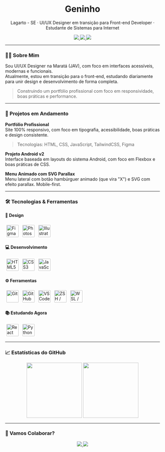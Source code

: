 <h1 align="center">Geninho</h1>

<p align="center">
  Lagarto - SE · UI/UX Designer em transição para Front-end Developer · Estudante de Sistemas para Internet
</p>

<div align="center">
  <a href="https://www.linkedin.com/in/gen1nh/" target="_blank">
    <img src="https://img.shields.io/badge/LinkedIn-0A66C2?style=for-the-badge&logo=linkedin&logoColor=white" />
  </a>
  <a href="https://gen1nh.me" target="_blank">
    <img src="https://img.shields.io/badge/Portfólio-gen1nh.me-FF6F61?style=for-the-badge&logo=vercel&logoColor=white" />
  </a>
  <a href="mailto:geninho@email.com" target="_blank">
    <img src="https://img.shields.io/badge/E-mail-geninho@email.com-EA4335?style=for-the-badge&logo=gmail&logoColor=white" />
  </a>
</div>

---

### 👨‍💻 Sobre Mim

Sou UI/UX Designer na Maratá (JAV), com foco em interfaces acessíveis, modernas e funcionais.  
Atualmente, estou em transição para o front-end, estudando diariamente para unir design e desenvolvimento de forma completa.

> Construindo um portfólio profissional com foco em responsividade, boas práticas e performance.

---

### 🚀 Projetos em Andamento

**Portfólio Profissional**  
Site 100% responsivo, com foco em tipografia, acessibilidade, boas práticas e design consistente.  
> Tecnologias: HTML, CSS, JavaScript, TailwindCSS, Figma

**Projeto Android v2**  
Interface baseada em layouts do sistema Android, com foco em Flexbox e boas práticas de CSS.

**Menu Animado com SVG Parallax**  
Menu lateral com botão hambúrguer animado (que vira "X") e SVG com efeito parallax. Mobile-first.

---

### 🛠️ Tecnologias & Ferramentas

#### 🎨 Design
<p align="left">
  <img src="https://cdn.jsdelivr.net/gh/devicons/devicon/icons/figma/figma-original.svg" width="40" title="Figma" style="background:white; padding:4px; border-radius:6px;" />
  <img src="https://cdn.jsdelivr.net/gh/devicons/devicon/icons/photoshop/photoshop-plain.svg" width="40" title="Photoshop" style="background:white; padding:4px; border-radius:6px;" />
  <img src="https://cdn.jsdelivr.net/gh/devicons/devicon/icons/illustrator/illustrator-plain.svg" width="40" title="Illustrator" style="background:white; padding:4px; border-radius:6px;" />
</p>

#### 💻 Desenvolvimento
<p align="left">
  <img src="https://cdn.jsdelivr.net/gh/devicons/devicon/icons/html5/html5-original.svg" width="40" title="HTML5" style="background:white; padding:4px; border-radius:6px;" />
  <img src="https://cdn.jsdelivr.net/gh/devicons/devicon/icons/css3/css3-original.svg" width="40" title="CSS3" style="background:white; padding:4px; border-radius:6px;" />
  <img src="https://cdn.jsdelivr.net/gh/devicons/devicon/icons/javascript/javascript-original.svg" width="40" title="JavaScript" style="background:white; padding:4px; border-radius:6px;" />
</p>

#### ⚙️ Ferramentas
<p align="left">
  <img src="https://cdn.jsdelivr.net/gh/devicons/devicon/icons/git/git-original.svg" width="40" title="Git" style="background:white; padding:4px; border-radius:6px;" />
  <img src="https://cdn.jsdelivr.net/gh/devicons/devicon/icons/github/github-original.svg" width="40" title="GitHub" style="background:white; padding:4px; border-radius:6px;" />
  <img src="https://cdn.jsdelivr.net/gh/devicons/devicon/icons/vscode/vscode-original.svg" width="40" title="VS Code" style="background:white; padding:4px; border-radius:6px;" />
  <img src="https://cdn.jsdelivr.net/gh/devicons/devicon/icons/bash/bash-original.svg" width="40" title="ZSH / Bash" style="background:white; padding:4px; border-radius:6px;" />
  <img src="https://cdn.jsdelivr.net/gh/devicons/devicon/icons/linux/linux-original.svg" width="40" title="WSL / Linux" style="background:white; padding:4px; border-radius:6px;" />
</p>

#### 📚 Estudando Agora
<p align="left">
  <img src="https://cdn.jsdelivr.net/gh/devicons/devicon/icons/react/react-original.svg" width="40" title="React" style="background:white; padding:4px; border-radius:6px;" />
  <img src="https://cdn.jsdelivr.net/gh/devicons/devicon/icons/python/python-original.svg" width="40" title="Python" style="background:white; padding:4px; border-radius:6px;" />
</p>

---

### 📈 Estatísticas do GitHub

<div align="center">
  <img height="180em" src="https://github-readme-stats.vercel.app/api?username=gen1nh&show_icons=true&theme=radical" />
  <img height="180em" src="https://github-readme-stats.vercel.app/api/top-langs/?username=gen1nh&layout=compact&theme=radical"/>
</div>

---

### 🤝 Vamos Colaborar?

<div align="center">
  <a href="https://www.linkedin.com/in/gen1nh/" target="_blank">
    <img src="https://img.shields.io/badge/Conectar no LinkedIn-0A66C2?style=for-the-badge&logo=linkedin&logoColor=white" />
  </a>
  <a href="mailto:geninho@email.com" target="_blank">
    <img src="https://img.shields.io/badge/Enviar Email-EA4335?style=for-the-badge&logo=gmail&logoColor=white" />
  </a>
</div>
